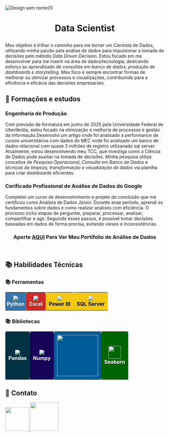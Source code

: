 
![Design sem nome(1)](https://github.com/user-attachments/assets/213567f6-4ebe-488c-98f6-06f26b57a4ba)
# <p align="center">          Data Scientist

Meu objetivo é trilhar o caminho para me tornar um Cientista de Dados, utilizando minha paixão pela análise de dados para impulsionar a tomada de decisões pelo método *Data Driven Decision*. Estou focado em me desenvolver para me inserir na área de dados/tecnologia, dedicando esforço ao aprendizado de *consultas em banco de dados*, *produção de dashboards* e *storytelling*. Meu foco é sempre encontrar formas de melhorar ou otimizar processos e visualizações, contribuindo para a eficiência e eficácia das decisões empresariais.


## 📂 Formações e estudos

### Engenharia de Produção
Com previsão de formatura em junho de 2025 pela Universidade Federal de Uberlândia, estou focado na otimização e melhoria de processos e gestão da informação.Desenvolvi um artigo onde foi analisado a performance de cursos universitários com dados do MEC onde foi analisado um banco de dados relacional com quase 3 milhões de registro utilizanado sql server. Atualmente, estou desenvolvendo meu TCC, que investiga como a Ciência de Dados pode auxiliar na tomada de decisões. Minha pesquisa utiliza conceitos de *Pesquisa Operacional*, *Consulta em Banco de Dados* e *técnicas de limpeza, transformação e visualização de dados* via planilha para criar *dashboards* eficientes.

### Cerificado Profissional de Análise de Dados do Google
Completei um curso de desenvolvimento e projeto de conclusão que me certificou como Analista de Dados Júnior. Durante esse período, aprendi os fundamentos sobre dados e como realizar análises com eficiência. O processo inclui etapas de perguntar, preparar, processar, analisar, compartilhar e agir. Seguindo esses passos, é possível tomar decisões baseadas em dados de forma precisa, evitando vieses e inconsistências.

### <p align="center"> Aperte [AQUI](https://github.com/Eden-Souza/Projects) Para Ver Meu Portifolio de Análise de Dados
</p>
<br/>

## 📚 Habilidades Técnicas

### 📚 Ferramentas

<table>
    <td style="text-align:center; padding: 5px; background-color: #3776AB; border-radius: 2px; color: white;">
      <img src="https://icongr.am/devicon/python-original.svg?size80&color=currentColor" /><br><strong>Python</strong>
    </td>
    <td style="text-align:center; padding: 10px; background-color: #CC2927; border-radius: 5px; color: white;">
      <img src="https://img.icons8.com/?size=40&id=UECmBSgBOvPT&format=png&color=000000" /><br><strong>Excel</strong>
    </td>
    <td style="text-align:center; padding: 10px; background-color: #F2C811; border-radius: 5px; color: black;">
      <img src="https://img.icons8.com/?size=40&id=qYfwpsRXEcpc&format=png&color=000000" /><br><strong>Power BI</strong>
          <td style="text-align:center; padding: 10px; background-color: #F2C811; border-radius: 5px; color: black;">
      <img src="https://img.icons8.com/?size=40&id=laYYF3dV0Iew&format=png&color=000000" /><br><strong>SQL Server</strong>
    </td>
  
  </table>

### 📚 Bibliotecas

<table>
    <td style="text-align:center; padding: 10px; background-color: #013243; border-radius: 5px; color: white;">
      <img src="https://img.icons8.com/?size=40&id=xSkewUSqtErH&format=png&color=000000" /><br><strong>Pandas</strong>
    </td>
    <td style="text-align:center; padding: 10px; background-color: #150458; border-radius: 5px; color: white;">
      <img src="https://img.icons8.com/?size=40&id=aR9CXyMagKIS&format=png&color=000000" /><br><strong>Numpy</strong>
    </td>
    <td style="text-align:center; padding: 10px; background-color: #005C99; border-radius: 5px; color: white;">
      <img src="https://matplotlib.org/stable/_static/logo_dark.svg" width="130" 
    </td>
    <td style="text-align:center; padding: 10px; background-color: #006400; border-radius: 5px; color: white;">
      <img src="https://seaborn.pydata.org/_images/logo-mark-lightbg.svg" width="40" /><br><strong>Seaborn</strong>
</table>

## 📧 Contato

<a href="mailto:edensouza02@gmail.com">
    <img src="https://img.shields.io/badge/Gmail-333333?style=for-the-badge&logo=gmail&logoColor=red" width="75" />
</a>

<a href="https://linkedin.com/in/eden-souza-dados">
    <img src="https://img.shields.io/badge/LinkedIn-%230077B5.svg?logo=linkedin&logoColor=white" width="90" />
</a>



